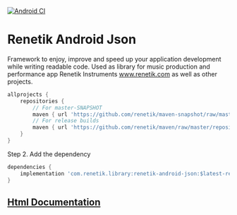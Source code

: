 [![Android CI](https://github.com/renetik/renetik-android-json/workflows/Android%20CI/badge.svg)](https://github.com/renetik/renetik-android-json/actions/workflows/android.yml)
# Renetik Android Json
Framework to enjoy, improve and speed up your application development while writing readable code.
Used as library for music production and performance app Renetik Instruments www.renetik.com as well as other projects.

```gradle
allprojects {
    repositories {
        // For master-SNAPSHOT
        maven { url 'https://github.com/renetik/maven-snapshot/raw/master/repository' }
        // For release builds
        maven { url 'https://github.com/renetik/maven/raw/master/repository' }
    }
}
```
Step 2. Add the dependency
```gradle
dependencies {
    implementation 'com.renetik.library:renetik-android-json:$latest-renetik-android-release'
}
```

## [Html Documentation](https://renetik.github.io/renetik-android-json/)

